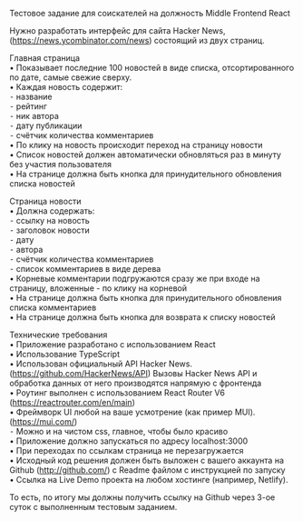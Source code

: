 Тестовое задание для соискателей на должность Middle Frontend React

Нужно разработать интерфейс для сайта Hacker News, (https://news.ycombinator.com/news) состоящий из двух страниц.

Главная страница<br>
• Показывает последние 100 новостей в виде списка, отсортированного по дате, самые свежие сверху.<br>
• Каждая новость содержит:<br>
 ⁃ название<br>
 ⁃ рейтинг<br>
 ⁃ ник автора<br>
 ⁃ дату публикации<br>
 ⁃ счётчик количества комментариев<br>
• По клику на новость происходит переход на страницу новости<br>
• Список новостей должен автоматически обновляться раз в минуту без участия пользователя<br>
• На странице должна быть кнопка для принудительного обновления списка новостей<br>

Страница новости<br>
• Должна содержать:<br>
 ⁃ ссылку на новость<br>
 ⁃ заголовок новости<br>
 ⁃ дату<br>
 ⁃ автора<br>
 ⁃ счётчик количества комментариев<br>
 ⁃ список комментариев в виде дерева<br>
• Корневые комментарии подгружаются сразу же при входе на страницу, вложенные - по клику на корневой<br>
• На странице должна быть кнопка для принудительного обновления списка комментариев<br>
• На странице должна быть кнопка для возврата к списку новостей<br>

Технические требования<br>
• Приложение разработано с использованием React <br>
• Использование TypeScript<br>
• Использован официальный API Hacker News. (https://github.com/HackerNews/API) Вызовы Hacker News API и обработка данных от него производятся напрямую с фронтенда<br>
• Роутинг выполнен с использованием React Router V6 (https://reactrouter.com/en/main)<br>
• Фреймворк UI любой на ваше усмотрение (как пример MUI). (https://mui.com/)<br>
 ⁃ Можно и на чистом css, главное, чтобы было красиво<br>
• Приложение должно запускаться по адресу localhost:3000 <br>
• При переходах по ссылкам страница не перезагружается<br>
• Исходный код решения должен быть выложен с вашего аккаунта на Github (http://github.com/) с Readme файлом с инструкцией по запуску<br>
• Ссылка на Live Demo проекта на любом хостинге (например, Netlify).<br>

То есть, по итогу мы должны получить ссылку на Github через 3-ое суток с выполненным тестовым заданием. 
